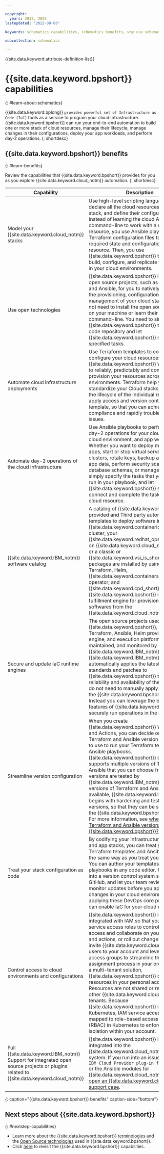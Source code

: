 ```yaml
---

copyright:
  years: 2017, 2022
lastupdated: "2022-08-08"

keywords: schematics capabilities, schematics benefits, why use schematics, capabilities

subcollection: schematics

---
```


{{site.data.keyword.attribute-definition-list}}

# {{site.data.keyword.bpshort}} capabilities 
{: #learn-about-schematics} 

{{site.data.keyword.bplong}} `provides powerful set of Infrastructure as Code (IaC)` tools as a service to program your cloud infrastructure. {{site.data.keyword.bpshort}} can run your end-to-end automation to build one or more stack of cloud resources, manage their lifecycle, manage changes in their configurations, deploy your app workloads, and perform day-2 operations.
{: shortdesc}

## {{site.data.keyword.bpshort}} benefits
{: #learn-benefits}

Review the capabilities that {{site.data.keyword.bpshort}} provides for you as you explore {{site.data.keyword.cloud_notm}} automation.
{: shortdesc}

| Capability | Description |
|--------|-------------------------------|
|Model your {{site.data.keyword.cloud_notm}} stacks| Use high-level scripting languages to declare all the cloud resources in your stack, and define their configurations. Instead of learning the cloud API or command-line to work with a specific resource, you use Ansible playbooks and Terraform configuration files to specify the required state and configuration of a cloud resource. Then, you use {{site.data.keyword.bpshort}} to rapidly build, configure, and replicate the resources in your cloud environments.|
|Use open technologies | {{site.data.keyword.bpshort}} integrates open source projects, such as Terraform and Ansible, for you to natively automate the provisioning, configuration, and management of your cloud stacks. You do not need to install the open source projects on your machine or learn their API and command-line. You need to simply point {{site.data.keyword.bpshort}} to your IaC code repository and let {{site.data.keyword.bpshort}} run the specified tasks. |
|Automate cloud infrastructure deployments| Use Terraform templates to codify and configure your cloud resources, and use {{site.data.keyword.bpshort}} Workspaces to reliably, predictably and consistently provision your resources across cloud environments. Terraform help you standardize your Cloud stacks, automate the lifecycle of the individual resource, and apply access and version control to the template, so that you can achieve compliance and rapidly troubleshoot the issues. |
|Automate day-2 operations of the cloud infrastructure| Use Ansible playbooks to perform complex day-2 operations for your cloud resources, cloud environment, and app workloads. Whether you want to deploy multitiered apps, start or stop virtual servers or clusters, rotate keys, backup and restore app data, perform security scans, manage database schemas, or manage users, simply specify the tasks that you want to run in your playbook, and let {{site.data.keyword.bpshort}} securely connect and complete the tasks on your cloud resource.|
|{{site.data.keyword.IBM_notm}} software catalog| A catalog of {{site.data.keyword.IBM_notm}} provided and Third party automation templates to deploy software in your {{site.data.keyword.containerlong_notm}} cluster, your {{site.data.keyword.redhat_openshift_notm}} on {{site.data.keyword.cloud_notm}} cluster, or a classic or {{site.data.keyword.vsi_is_short}}. Software packages are installed by using the built-in Terraform, Helm, {{site.data.keyword.containershort}} operator, and {{site.data.keyword.cpd_short}} capabilities. {{site.data.keyword.bpshort}} is used as the fulfillment engine for provisioning these softwares from the {{site.data.keyword.cloud_notm}} Catalog.|
| Secure and update IaC runtime engines | The open source projects used by {{site.data.keyword.bpshort}}, namely  - Terraform, Ansible, Helm provisioning engine, and execution platform are tested, maintained, and monitored by {{site.data.keyword.IBM_notm}}. {{site.data.keyword.IBM_notm}} automatically applies the latest security standards and patches to {{site.data.keyword.bpshort}} to ensure reliability and availability of the service. You do not need to manually apply updates to the {{site.data.keyword.bpshort}} platform. Instead you can leverage the built-in features of {{site.data.keyword.bpshort}} to securely run operations in the cloud.|
| Streamline version configuration | When you create {{site.data.keyword.bpshort}} Workspaces and Actions, you can decide on the Terraform and Ansible version that you want to use to run your Terraform templates and Ansible playbooks. {{site.data.keyword.bpshort}} concurrently supports multiple versions of Terraform and Ansible that you can choose from. All versions are tested by {{site.data.keyword.IBM_notm}}. As new versions of Terraform and Ansible become available, {{site.data.keyword.IBM_notm}} begins with hardening and testing these versions, so that they can be supported in the {{site.data.keyword.bpshort}} platform. For more information, see [when are new Terraform and Ansible versions added to {{site.data.keyword.bpshort}}?](/docs/schematics?topic=schematics-actions-faq#new-versions)|
| Treat your stack configuration as code | By codifying your infrastructure, service and app stacks, you can treat your Terraform templates and Ansible playbooks the same way as you treat your app code. You can author your templates and playbooks in any code editor. Check them into a version control system such as GitHub, and let your team review and monitor updates before you apply these changes in your cloud environment. By applying these DevOps core practices, you can enable IaC for your cloud environments. |
| Control access to cloud environments and configurations | {{site.data.keyword.bpshort}} is fully integrated with IAM so that you can use service access roles to control who can access and collaborate on your workspaces and actions, or roll out changes. You can invite {{site.data.keyword.cloud_notm}} users to your account and leverage IAM access groups to streamline the access assignment process in your organization. As a multi-tenant solution, {{site.data.keyword.bpshort}} creates all resources in your personal account. Resources are not shared or reused by other {{site.data.keyword.cloud_notm}} tenants. Because {{site.data.keyword.bpshort}} is built on Kubernetes, IAM service access roles are mapped to role-based access controls (RBAC) in Kubernetes to enforce resource isolation within your account.|
| Full {{site.data.keyword.IBM_notm}} Support for integrated open source projects or plugins related to {{site.data.keyword.cloud_notm}} | {{site.data.keyword.bpshort}} is fully integrated into the {{site.data.keyword.cloud_notm}} support system. If you run into an issue by using the `IBM Cloud Provider plug-in for Terraform` or the Ansible modules for {{site.data.keyword.cloud_notm}}, you can [open an {{site.data.keyword.cloud_notm}} support case](/docs/get-support?topic=get-support-using-avatar#getting-support).|
{: caption="{{site.data.keyword.bpshort}} benefits" caption-side="bottom"}

## Next steps about {{site.data.keyword.bpshort}}
{: #nextstep-capabilities}

- Learn more about the {{site.data.keyword.bpshort}} [terminologies](/docs/schematics?topic=schematics-learn-schematics-term) and the [Open Source technologies](/docs/schematics?topic=schematics-schematics-open-projects) used in {{site.data.keyword.bpshort}}.
- Click [here](/docs/schematics?topic=schematics-learn-about-schematics) to revisit the {{site.data.keyword.bpshort}} capabilities.
